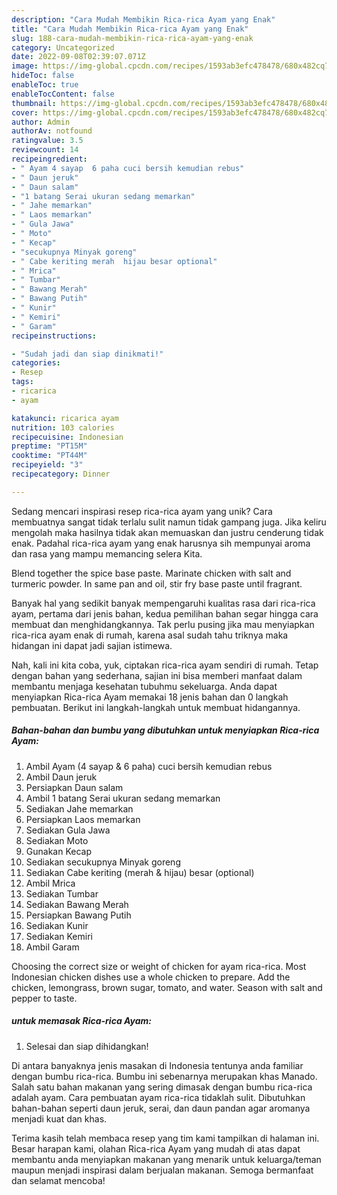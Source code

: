 ```yaml
---
description: "Cara Mudah Membikin Rica-rica Ayam yang Enak"
title: "Cara Mudah Membikin Rica-rica Ayam yang Enak"
slug: 188-cara-mudah-membikin-rica-rica-ayam-yang-enak
category: Uncategorized
date: 2022-09-08T02:39:07.071Z
image: https://img-global.cpcdn.com/recipes/1593ab3efc478478/680x482cq70/rica-rica-ayam-foto-resep-utama.jpg
hideToc: false
enableToc: true
enableTocContent: false
thumbnail: https://img-global.cpcdn.com/recipes/1593ab3efc478478/680x482cq70/rica-rica-ayam-foto-resep-utama.jpg
cover: https://img-global.cpcdn.com/recipes/1593ab3efc478478/680x482cq70/rica-rica-ayam-foto-resep-utama.jpg
author: Admin
authorAv: notfound
ratingvalue: 3.5
reviewcount: 14
recipeingredient:
- " Ayam 4 sayap  6 paha cuci bersih kemudian rebus"
- " Daun jeruk"
- " Daun salam"
- "1 batang Serai ukuran sedang memarkan"
- " Jahe memarkan"
- " Laos memarkan"
- " Gula Jawa"
- " Moto"
- " Kecap"
- "secukupnya Minyak goreng"
- " Cabe keriting merah  hijau besar optional"
- " Mrica"
- " Tumbar"
- " Bawang Merah"
- " Bawang Putih"
- " Kunir"
- " Kemiri"
- " Garam"
recipeinstructions:

- "Sudah jadi dan siap dinikmati!"
categories:
- Resep
tags:
- ricarica
- ayam

katakunci: ricarica ayam 
nutrition: 103 calories
recipecuisine: Indonesian
preptime: "PT15M"
cooktime: "PT44M"
recipeyield: "3"
recipecategory: Dinner

---
```





Sedang mencari inspirasi resep rica-rica ayam yang unik? Cara membuatnya sangat tidak terlalu sulit namun tidak gampang juga. Jika keliru mengolah maka hasilnya tidak akan memuaskan dan justru cenderung tidak enak. Padahal rica-rica ayam yang enak harusnya sih mempunyai aroma dan rasa yang mampu memancing selera Kita.





Blend together the spice base paste. Marinate chicken with salt and turmeric powder. In same pan and oil, stir fry base paste until fragrant.

Banyak hal yang sedikit banyak mempengaruhi kualitas rasa dari rica-rica ayam, pertama dari jenis bahan, kedua pemilihan bahan segar hingga cara membuat dan menghidangkannya. Tak perlu pusing jika mau menyiapkan rica-rica ayam enak di rumah, karena asal sudah tahu triknya maka hidangan ini dapat jadi sajian istimewa.






Nah, kali ini kita coba, yuk, ciptakan rica-rica ayam sendiri di rumah. Tetap dengan bahan yang sederhana, sajian ini bisa memberi manfaat dalam membantu menjaga kesehatan tubuhmu sekeluarga. Anda dapat menyiapkan Rica-rica Ayam memakai 18 jenis bahan dan 0 langkah pembuatan. Berikut ini langkah-langkah untuk membuat hidangannya.

<!--inarticleads1-->

##### Bahan-bahan dan bumbu yang dibutuhkan untuk menyiapkan Rica-rica Ayam:

1. Ambil  Ayam (4 sayap &amp; 6 paha) cuci bersih kemudian rebus
1. Ambil  Daun jeruk
1. Persiapkan  Daun salam
1. Ambil 1 batang Serai ukuran sedang memarkan
1. Sediakan  Jahe memarkan
1. Persiapkan  Laos memarkan
1. Sediakan  Gula Jawa
1. Sediakan  Moto
1. Gunakan  Kecap
1. Sediakan secukupnya Minyak goreng
1. Sediakan  Cabe keriting (merah &amp; hijau) besar (optional)
1. Ambil  Mrica
1. Sediakan  Tumbar
1. Sediakan  Bawang Merah
1. Persiapkan  Bawang Putih
1. Sediakan  Kunir
1. Sediakan  Kemiri
1. Ambil  Garam


Choosing the correct size or weight of chicken for ayam rica-rica. Most Indonesian chicken dishes use a whole chicken to prepare. Add the chicken, lemongrass, brown sugar, tomato, and water. Season with salt and pepper to taste. 

<!--inarticleads2-->

#####  untuk memasak Rica-rica Ayam:


1. Selesai dan siap dihidangkan!

Di antara banyaknya jenis masakan di Indonesia tentunya anda familiar dengan bumbu rica-rica. Bumbu ini sebenarnya merupakan khas Manado. Salah satu bahan makanan yang sering dimasak dengan bumbu rica-rica adalah ayam. Cara pembuatan ayam rica-rica tidaklah sulit. Dibutuhkan bahan-bahan seperti daun jeruk, serai, dan daun pandan agar aromanya menjadi kuat dan khas. 

Terima kasih telah membaca resep yang tim kami tampilkan di halaman ini. Besar harapan kami, olahan Rica-rica Ayam yang mudah di atas dapat membantu anda menyiapkan makanan yang menarik untuk keluarga/teman maupun menjadi inspirasi dalam berjualan makanan. Semoga bermanfaat dan selamat mencoba!
